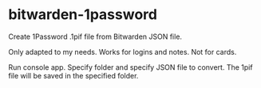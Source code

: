 # bitwarden-1password
Create 1Password .1pif file from Bitwarden JSON file.

Only adapted to my needs. Works for logins and notes. Not for cards.

Run console app. Specify folder and specify JSON file to convert. The 1pif file will be saved in the specified folder.
